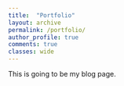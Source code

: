 ```yaml
---
title:  "Portfolio"
layout: archive
permalink: /portfolio/
author_profile: true
comments: true
classes: wide
---
```


This is going to be my blog page.
